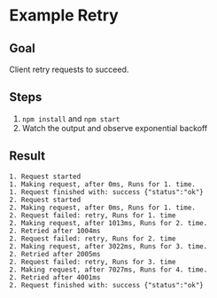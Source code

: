 # Example Retry

## Goal

Client retry requests to succeed.

## Steps

1. `npm install` and `npm start`
2. Watch the output and observe exponential backoff

## Result

```
1. Request started
1. Making request, after 0ms, Runs for 1. time.
1. Request finished with: success {"status":"ok"}
2. Request started
2. Making request, after 0ms, Runs for 1. time.
2. Request failed: retry, Runs for 1. time
2. Making request, after 1013ms, Runs for 2. time.
2. Retried after 1004ms
2. Request failed: retry, Runs for 2. time
2. Making request, after 3022ms, Runs for 3. time.
2. Retried after 2005ms
2. Request failed: retry, Runs for 3. time
2. Making request, after 7027ms, Runs for 4. time.
2. Retried after 4001ms
2. Request finished with: success {"status":"ok"}
```
